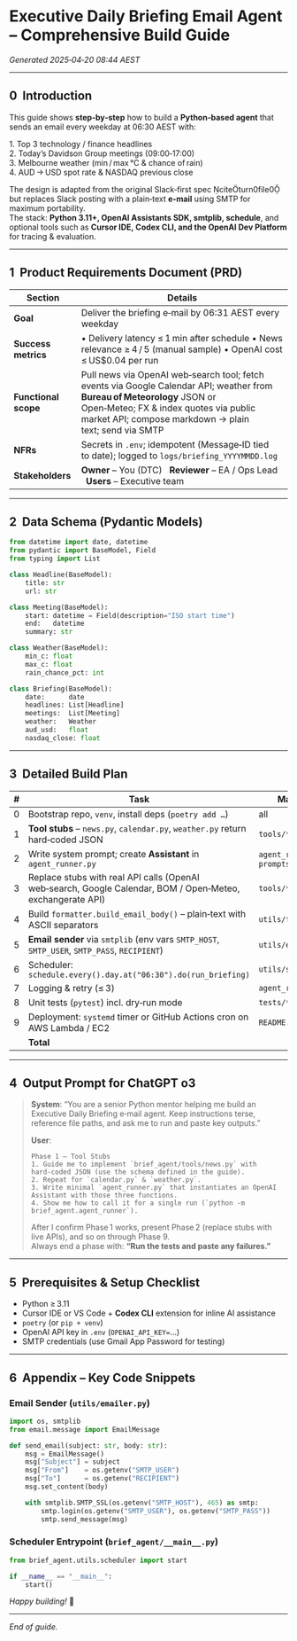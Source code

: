# Executive Daily Briefing **Email** Agent – Comprehensive Build Guide  
*Generated 2025‑04‑20 08:44 AEST*

---

## 0  Introduction  

This guide shows **step‑by‑step** how to build a **Python‑based agent** that sends an email every weekday at 06:30 AEST with:  

1. Top 3 technology / finance headlines  
2. Today’s Davidson Group meetings (09:00‑17:00)  
3. Melbourne weather (min / max °C & chance of rain)  
4. AUD → USD spot rate & NASDAQ previous close  

The design is adapted from the original Slack‑first spec citeturn0file0 but replaces Slack posting with a plain‑text **e‑mail** using SMTP for maximum portability.  
The stack: **Python 3.11+, OpenAI Assistants SDK, smtplib, schedule**, and optional tools such as **Cursor IDE, Codex CLI, and the OpenAI Dev Platform** for tracing & evaluation.

---

## 1  Product Requirements Document (PRD)

| Section | Details |
|---------|---------|
| **Goal** | Deliver the briefing e‑mail by 06:31 AEST every weekday |
| **Success metrics** | • Delivery latency ≤ 1 min after schedule  • News relevance ≥ 4 / 5 (manual sample)  • OpenAI cost ≤ US$0.04 per run |
| **Functional scope** | Pull news via OpenAI web‑search tool; fetch events via Google Calendar API; weather from **Bureau of Meteorology** JSON or Open‑Meteo; FX & index quotes via public market API; compose markdown → plain text; send via SMTP |
| **NFRs** | Secrets in `.env`; idempotent (Message‑ID tied to date); logged to `logs/briefing_YYYYMMDD.log` |
| **Stakeholders** | **Owner** – You (DTC)   **Reviewer** – EA / Ops Lead   **Users** – Executive team |

---

## 2  Data Schema (Pydantic Models)

```python
from datetime import date, datetime
from pydantic import BaseModel, Field
from typing import List

class Headline(BaseModel):
    title: str
    url: str

class Meeting(BaseModel):
    start: datetime = Field(description="ISO start time")
    end:   datetime
    summary: str

class Weather(BaseModel):
    min_c: float
    max_c: float
    rain_chance_pct: int

class Briefing(BaseModel):
    date:      date
    headlines: List[Headline]
    meetings:  List[Meeting]
    weather:   Weather
    aud_usd:   float
    nasdaq_close: float
```

---

## 3  Detailed Build Plan

| # | Task | Main Files | Est. Time |
|---|------|-----------|-----------|
| 0 | Bootstrap repo, `venv`, install deps (`poetry add …`) | all | 0.5 h |
| 1 | **Tool stubs** – `news.py`, `calendar.py`, `weather.py` return hard‑coded JSON | `tools/*` | 1 h |
| 2 | Write system prompt; create **Assistant** in `agent_runner.py` | `agent_runner.py`, `prompts/*` | 1 h |
| 3 | Replace stubs with real API calls (OpenAI web‑search, Google Calendar, BOM / Open‑Meteo, exchangerate API) | `tools/*` | 2 h |
| 4 | Build `formatter.build_email_body()` – plain‑text with ASCII separators | `utils/formatter.py` | 0.5 h |
| 5 | **Email sender** via `smtplib` (env vars `SMTP_HOST`, `SMTP_USER`, `SMTP_PASS`, `RECIPIENT`) | `utils/emailer.py` | 0.5 h |
| 6 | Scheduler: `schedule.every().day.at("06:30").do(run_briefing)` | `utils/scheduler.py` | 1 h |
| 7 | Logging & retry (≤ 3) | `agent_runner.py` | 0.5 h |
| 8 | Unit tests (`pytest`) incl. dry‑run mode | `tests/*` | 1 h |
| 9 | Deployment: `systemd` timer or GitHub Actions cron on AWS Lambda / EC2 | `README.md` | 1 h |
|   | **Total** | | **≈ 9 h** |

---

## 4  Output Prompt for ChatGPT o3  

> **System**: “You are a senior Python mentor helping me build an Executive Daily Briefing e‑mail agent. Keep instructions terse, reference file paths, and ask me to run and paste key outputs.”  
>
> **User**:  
> ```text
> Phase 1 – Tool Stubs  
> 1. Guide me to implement `brief_agent/tools/news.py` with hard‑coded JSON (use the schema defined in the guide).  
> 2. Repeat for `calendar.py` & `weather.py`.  
> 3. Write minimal `agent_runner.py` that instantiates an OpenAI Assistant with those three functions.  
> 4. Show me how to call it for a single run (`python -m brief_agent.agent_runner`).  
> ```  
>
> After I confirm Phase 1 works, present Phase 2 (replace stubs with live APIs), and so on through Phase 9.  
> Always end a phase with: **“Run the tests and paste any failures.”**

---

## 5  Prerequisites & Setup Checklist

- Python ≥ 3.11  
- Cursor IDE or VS Code + **Codex CLI** extension for inline AI assistance  
- `poetry` (or `pip + venv`)  
- OpenAI API key in `.env` (`OPENAI_API_KEY=`…)  
- SMTP credentials (use Gmail App Password for testing)  

---

## 6  Appendix – Key Code Snippets

### Email Sender (`utils/emailer.py`)
```python
import os, smtplib
from email.message import EmailMessage

def send_email(subject: str, body: str):
    msg = EmailMessage()
    msg["Subject"] = subject
    msg["From"]    = os.getenv("SMTP_USER")
    msg["To"]      = os.getenv("RECIPIENT")
    msg.set_content(body)

    with smtplib.SMTP_SSL(os.getenv("SMTP_HOST"), 465) as smtp:
        smtp.login(os.getenv("SMTP_USER"), os.getenv("SMTP_PASS"))
        smtp.send_message(msg)
```

### Scheduler Entrypoint (`brief_agent/__main__.py`)
```python
from brief_agent.utils.scheduler import start

if __name__ == "__main__":
    start()
```

*Happy building!* 🚀

---

*End of guide.*

